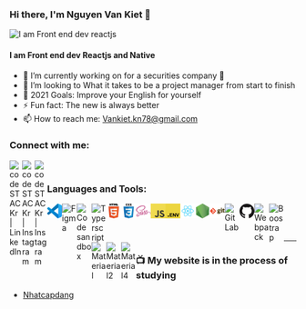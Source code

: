 ### Hi there, I'm Nguyen Van Kiet 👋

![I am Front end dev reactjs](https://lh3.googleusercontent.com/pw/AM-JKLUSMyJRVmTZNIaLdLdcyAUNXoQmohOr0cV5508w_6bcxsfJX5AI3Kn6WS_Bsxo_qRWu3M1TEj_2h9XQW9_wgVvQTyjw8sfWQcIWZ79ML4iTuBO13HzBSumLIBI5Q3SUUFxJEhNa9Hrkk-hCe2nzMFNPCQ=w1920-h744-no?authuser=0)

#### I am Front end dev Reactjs and Native

- 🌱 I’m currently  working on for a securities company 🤣
- 👯 I’m looking to  What it takes to be a project manager from start to finish 
- 🥅 2021 Goals: Improve your English for yourself
- ⚡ Fun fact: The new is always better
- 📫 How to reach me: Vankiet.kn78@gmail.com 

### Connect with me:
[<img align="left" alt="codeSTACKr | LinkedIn" width="22px" src="https://cdn.jsdelivr.net/npm/simple-icons@v3/icons/linkedin.svg" />](https://www.linkedin.com/in/nguy%E1%BB%85n-v%C4%83n-ki%E1%BB%87t-0556041b2/)
[<img align="left" alt="codeSTACKr | Instagram" width="22px" src="https://cdn.jsdelivr.net/npm/simple-icons@v3/icons/instagram.svg" />](https://www.instagram.com/dangcapnhat_/)
[<img align="left" alt="codeSTACKr | Instagram" width="22px" src="https://cdn.jsdelivr.net/npm/simple-icons@v3/icons/facebook.svg" />](https://www.facebook.com/nhatcapdan)

<br />

### Languages and Tools:

<img align="left" alt="Visual Studio Code" width="26px" src="https://raw.githubusercontent.com/github/explore/80688e429a7d4ef2fca1e82350fe8e3517d3494d/topics/visual-studio-code/visual-studio-code.png" />
<img align="left" alt="Figma" width="26px" src="https://img1.pnghut.com/25/14/4/4QABSVSpC8/designer-symbol-user-interface-experience-figma.jpg" />
<img align="left" alt="Code sandbox" width="26px" src="https://www.finsmes.com/wp-content/uploads/2020/10/codesandbox.png" />
<img align="left" alt="Typerscript" width="26px" src="https://pbs.twimg.com/profile_images/1290672565690695681/0G4bie6b_400x400.jpg" />
<img align="left" alt="HTML5" width="26px" src="https://raw.githubusercontent.com/github/explore/80688e429a7d4ef2fca1e82350fe8e3517d3494d/topics/html/html.png" />
<img align="left" alt="CSS3" width="26px" src="https://raw.githubusercontent.com/github/explore/80688e429a7d4ef2fca1e82350fe8e3517d3494d/topics/css/css.png" />
<img align="left" alt="Sass" width="26px" src="https://raw.githubusercontent.com/github/explore/80688e429a7d4ef2fca1e82350fe8e3517d3494d/topics/sass/sass.png" />
<img align="left" alt="JavaScript" width="26px" src="https://raw.githubusercontent.com/github/explore/80688e429a7d4ef2fca1e82350fe8e3517d3494d/topics/javascript/javascript.png" />
<img align="left" alt="Env" width="26px" src="https://raw.githubusercontent.com/motdotla/dotenv/master/dotenv.png" />
<img align="left" alt="React" width="26px" src="https://raw.githubusercontent.com/github/explore/80688e429a7d4ef2fca1e82350fe8e3517d3494d/topics/react/react.png" />
<img align="left" alt="Node.js" width="26px" src="https://raw.githubusercontent.com/github/explore/80688e429a7d4ef2fca1e82350fe8e3517d3494d/topics/nodejs/nodejs.png" />
<img align="left" alt="Git" width="26px" src="https://raw.githubusercontent.com/github/explore/80688e429a7d4ef2fca1e82350fe8e3517d3494d/topics/git/git.png" />
<img align="left" alt="GitLab" width="26px" src="https://gitlab.com/uploads/-/system/group/avatar/6543/logo-extra-whitespace.png" />
<img align="left" alt="GitHub" width="26px" src="https://raw.githubusercontent.com/github/explore/78df643247d429f6cc873026c0622819ad797942/topics/github/github.png" />
<img align="left" alt="Webpack" width="26px" src="https://marlom.dev/images/posts/upgrade-to-react-17-and-webpack-5/header.png" />
<img align="left" alt="Boostrap" width="26px" src="https://getbootstrap.com/docs/4.1/assets/img/bootstrap-stack.png" />
<img align="left" alt="Material" width="26px" src="https://pngimage.net/wp-content/uploads/2019/05/logo-icon-facebook-png-.png" />
<img align="left" alt="Material2" width="26px" src="https://react-query.tanstack.com/_next/static/images/emblem-light-628080660fddb35787ff6c77e97ca43e.svg" />

<br />

<div>
  <imgalign="left" alt="Material3" width="26px" src="https://miro.medium.com/max/1400/1*CStP06JrfLSevaOkPZavvg.png" />
<img align="left" alt="Material4" width="26px" src="https://img.favpng.com/4/14/19/socket-io-javascript-express-js-react-logo-png-favpng-68mCtc3fMmpFxGyCREqztPjT7.jpg" />
  </div>

<br />
<br />

---

### 📺 My website is in the process of studying

<!-- YOUTUBE:START -->
- [Nhatcapdang](https://nhatcapdang.netlify.app/)
<!-- YOUTUBE:END -->

